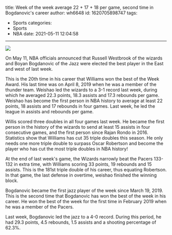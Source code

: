 title: Week of the week  average 22 + 17 + 18 per game, second time in Bogdanovic's career
author: wh6648
id: 1620705898747
tags: 
- Sports
categories: 
- Sports
- NBA
date: 2021-05-11 12:04:58
---
![](https://p2.itc.cn/q_70/images01/20210511/4b92073b875e4df69be674f9a53b8e44.jpeg)


On May 11, NBA officials announced that Russell Westbrook of the wizards and Boyan Bogdanovic of the Jazz were elected the best player in the East and west of last week.

This is the 20th time in his career that Williams won the best of the Week Award. His last time was on April 8, 2019 when he was a member of the thunder team. Weishao led the wizards to a 3-1 record last week, during which he averaged 22.3 points, 18.3 assists and 17.3 rebounds per game. Weishao has become the first person in NBA history to average at least 22 points, 18 assists and 17 rebounds in four games. Last week, he led the league in assists and rebounds per game.

Willis scored three doubles in all four games last week. He became the first person in the history of the wizards to send at least 15 assists in four consecutive games, and the first person since Rajan Rondo in 2016. Statistics show that Williams has cut 35 triple doubles this season. He only needs one more triple double to surpass Oscar Robertson and become the player who has cut the most triple doubles in NBA history!

At the end of last week's game, the Wizards narrowly beat the Pacers 133-132 in extra time, with Williams scoring 33 points, 19 rebounds and 15 assists. This is the 181st triple double of his career, thus equating Robertson. In that game, the last defense in overtime, weishao finished the winning block.

Bogdanovic became the first jazz player of the week since March 19, 2019. This is the second time that Bogdanovic has won the best of the week in his career. He won the best of the week for the first time in February 2019 when he was a member of the Pacers.

Last week, Bogdanovic led the jazz to a 4-0 record. During this period, he had 29.3 points, 4.5 rebounds, 1.5 assists and a shooting percentage of 62.3%.

